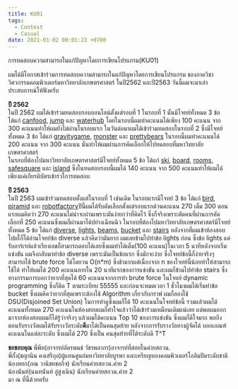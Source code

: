```yaml
---
title: KU01
tags:
  - Contest
  - Casual
date: 2021-01-02 00:01:23 +0700
---
```


การทดสอบความสามารถในแก้ปัญหาโดยการเขียนโปรแกรม(KU01)<br>

ผมได้มีโอกาสเข้าร่วมการทดสอบความสามารถในแก้ปัญหาโดยการเขียนโปรแกรม ของภาควิชาวิศวกรรมคอมพิวเตอร์มหาวิทยาลักเกษตรศาสตร์ ในปี2562 และปี2563 วันนี้ผมจะมาเล่าประสบการณ์ให้ฟังครับ

**ปี 2562**<br>
ในปี 2562 ผมได้เข้าร่วมทดสอบรอบออนไลน์ตั้งแต่รอบที่ 1 ในรอบที่ 1 นั้นมีโจทย์ทั้งหมด 3 ข้อ  ได้แก่ [canfood](https://github.com/MasterIceZ/KU01/blob/main/Task/canfood.pdf), [jump](https://github.com/MasterIceZ/KU01/blob/main/Task/jump.pdf) และ [waterhub](https://github.com/MasterIceZ/KU01/blob/main/Task/waterhub.pdf) โดยในรอบนี่ผมทำคะแนนได้เพียง 100 คะแนน จาก 300 คะแนนทำให้ผมยังไม่ผ่านในรอบแรก ในวันต่อมาผมได้เข้าร่วมทดสอบในรอบที่ 2 ซึ่งมีโจทย์ทั้งหมด 3 ข้อ ได้แก่ [gravitygame](https://github.com/MasterIceZ/KU01/blob/main/Task/gravitygame.pdf), [monster](https://github.com/MasterIceZ/KU01/blob/main/Task/monster.pdf) และ [prettybears](https://github.com/MasterIceZ/KU01/blob/main/Task/prettybears.pdf) ในรอบนี้ผมทำคะแนนได้ 200 คะแนน จาก 300 คะแนน นั่นทำให้ผมผ่านการคัดเลือกให้ไปทดสอบที่มหาวิทยาลัยเกษตรศาสตร์<br>ในรอบที่ต้องไปมหาวิทยาลัยเกษตรศาสตร์มีโจทย์ทั้งหมด 5 ข้อ ได้แก่ [ski](https://github.com/MasterIceZ/KU01/blob/main/Task/ski.pdf), [board](https://github.com/MasterIceZ/KU01/blob/main/Task/board.pdf), [rooms](https://github.com/MasterIceZ/KU01/blob/main/Task/rooms.pdf), [safesquare](https://github.com/MasterIceZ/KU01/blob/main/Task/safesquares.pdf) และ [island](https://github.com/MasterIceZ/KU01/blob/main/Task/islands.pdf) ซึ่งในทดสอบรอบนี้ผมได้ 140 คะแนน จาก 500 คะแนนทำให้ผมได้เพียงแค่เกียรติบัตรเข้าร่วใการทดสอบ

**ปี 2563**<br>
ในปี 2563 ผมเข้าร่วมทดสอบตั้งแต่ในรอบที่ 1 เช่นเดิม ในรอบแรกมีโจทย์ 3 ข้อ ได้แก่ [bird](https://github.com/MasterIceZ/KU01/blob/main/Task/bird.pdf), [piramid](https://github.com/MasterIceZ/KU01/blob/main/Task/piramid.pdf) และ [robotfactory](https://github.com/MasterIceZ/KU01/blob/main/Task/robotfactory.pdf)ปีนี้ผมได้รับคัดเลือกตั้งแต่รอบแรกด้วนคะแนน 270 เต็ม 300 ตอนแรกผมคิดว่า 270 คะแนนไม่น่าจะผ่านเพราะมันง่ายกว่าที่คิดไว้ ซึ่งก็จริงเพราะตัดคนที่ผ่านการคัดเลือกที่ 250 คะแนนซึ่งผมก็ผ่านมาได้ปย่างเฉียดฉิว ในรอบที่ต้องไปมหาวิทยาลัยเกษตรศาสตร์มีโจทย์ทั้งหมด 5 ข้อ ได้แก่ [diverse](https://github.com/MasterIceZ/KU01/blob/main/Task/diverse.pdf), [lights](https://github.com/MasterIceZ/KU01/blob/main/Task/lights.pdf), [beams](https://github.com/MasterIceZ/KU01/blob/main/Task/beams.pdf), [bucket](https://github.com/MasterIceZ/KU01/blob/main/Task/buckets.pdf) และ [stairs](https://github.com/MasterIceZ/KU01/blob/main/Task/stairs.pdf) หลังจากที่ผมเข้าห้องสอบไปผใก็ได้อ่านโจทย์ข้อ diverse แล้วคิดว่ามันยาก ผมเลยข้ามไปทำข้อ lights ก่อน ซึ่งข้อ lights แค่รับอาร์เรย์แล้วเรียงเลขก็สามารถตอบได้เลยซึ่งผมทำได้เต็ม(100 คะแนน)ในเวลา 5 นาทีหลังจากเริ่มแข่งขัน ผมจึงกลับมาทำข้อ diverse เพราะมันเป็นข้อแรก ซึ่งมักจะง่าย ซึ่งโจทย์ข้อนี้ก็ง่ายจริงๆสามารถใช้ brute force ได้โดยวน O(n*m) ซึ่งช้ามากแต่เนื่องจาก n ของโจทย์นี้น้อยทำให้สามารถใช้ได้ ทำให้ผมได้ 200 คะแนนภายใน 20 นาทีแรกของการแข่งขัน และผมก็ข้ามไปทำข้อ stairs ซึ่งทางกรรมการบอกว่ายากที่สุดได้ 60 คะแนนจากการทำ brute force ในโจทย์ dynamic programming ซึ่งก็ติด T ตามระเบียบ 55555 และก่อนจะหมดเวลา 1 ชั่วโมงผมได้เริ่มทำข้อ bucket ซึ่งผมคิดว่ายากที่สุดเพราะต้องใช้ Algorithm เกี่ยวกับกราฟ ผมก็ลองใช้ DSU(Disjoined Set Union) ในการทำดูซึ่งผมก็ได้ 10 คะแนนในโจทย์ข้อนี้ รวมแล้วผมได้คะแนนทั้งหมด 270 คะแนนในห้องสอบผมก็ทำใจแล้วว่าได้เข้าร่วมเหมือนเดิมแน่เลย แต่พอผมออกมาจากห้องสอบผมก็ได้รู้ว่าจริงๆ แล้วผมได้คะแนน Top 10 ของการแข่งขัน ซึ่งผมก็ดีใจมาก พอถึงตอนรับรางวัลผมได้รับรางวัลระดับ**ดี**มาได้เป็นคนสุดท้าย หลังจากการรับรางวัลทางผู้จัดได้ บอกเกณฑ์คะแนนในแต่ละระดับ ซึ่งผมได้ 270 ซึ่งเป็น คนสุดท้ายที่ได้ระดับดี T^T

**ขอขอบคุณ**
พี่พีท(อาจารย์อัครพนธ์ วัชรพลากร)อาจารย์ที่สอยในค่ายสอวน.  
พี่กั้ง(ชญานิน คงเสรีกุล)ผู้แทนศูนย์มหาวิทยาลัยบูรพา และเหรียญทองคอมพิวเตอร์โอลิมปิดระดับชาติ  
น้องหยก(ภณ วานิชยชลกิจ) นักเรียนค่ายสอวน.ค่าย 2  
น้องนันท์(นนทนันท์ อู๋สูงเนิน) นักเรียนค่ายสอวน.ค่าย 2  
มา ณ ที่นี้ด้วยครับ